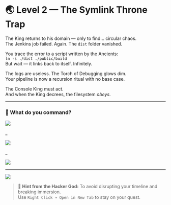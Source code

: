 # 🌏 Level 2 — The Symlink Throne Trap

The King returns to his domain — only to find… circular chaos.  
The Jenkins job failed. Again. The `dist` folder vanished.

You trace the error to a script written by the Ancients:  
`ln -s ./dist ./public/build`  
But wait — it links back to itself. Infinitely.

The logs are useless. The Torch of Debugging glows dim.  
Your pipeline is now a recursion ritual with no base case.

The Console King must act.  
And when the King decrees, the filesystem *obeys*.

---

### 💭 What do you command?

<a href="../the-crons-of-misfortune/level-3.md">
  <img src="https://img.shields.io/badge/Break%20the%20loop%2C%20resolve%20absolute%20paths%2C%20validate%20targets-orange?style=for-the-badge"/>
</a>

_

<a href="./level-2-error-1.md">
  <img src="https://img.shields.io/badge/Delete%20both%20folders%20and%20reboot%20until%20it%20works-orange?style=for-the-badge"/>
</a>

_

<a href="./level-2-error-2.md">
  <img src="https://img.shields.io/badge/Add%20a%20%22sleep%202%22%20before%20the%20symlink%20command-orange?style=for-the-badge"/>
</a>

---

<a href="../../glossary.md">
  <img src="https://img.shields.io/badge/Consult%20the%20DevLore%20Glossary-5dade2?style=for-the-badge"/>
</a>

> 🧙 **Hint from the Hacker God:** To avoid disrupting your timeline and breaking immersion.  
> Use `Right Click → Open in New Tab` to stay on your quest.
